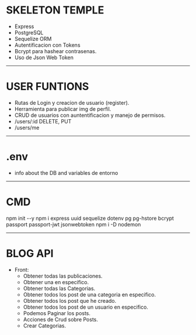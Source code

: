 # SKELETON TEMPLE
- Express
- PostgreSQL
- Sequelize ORM
- Autentificacion con Tokens
- Bcrypt para hashear contrasenas.
- Uso de Json Web Token

---

 # USER FUNTIONS
- Rutas de Login y creacion de usuario (register).
- Herramienta para publicar img de perfil.
- CRUD de usuarios con auntentificacion y manejo de permisos.
- /users/:id DELETE, PUT
- /users/me

---

# .env
- info about the DB and variables de entorno

---

# CMD
npm init --y
npm i express uuid sequelize dotenv pg pg-hstore bcrypt passport passport-jwt jsonwebtoken
npm i -D nodemon

---

# BLOG API

- Front:
    - Obtener todas las publicaciones.
    - Obtener una en especifico.
    - Obtener todas las Categorias.
    - Obtener todos los post de una categoria en especifico.
    - Obtener todos los post que he creado.
    - Obtener todos los post de un usuario en especifico.
    - Podemos Paginar los posts.
    - Acciones de Crud sobre Posts.
    - Crear Categorias.


